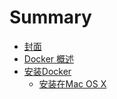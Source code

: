# Summary

* [封面](README.md)
* [Docker 概述](docker-overview.md)
* [安装Docker](安装.md)
  * [安装在Mac OS X](安装在mac-os-x.md)


